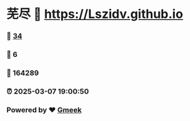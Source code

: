 # 芜尽 :link: https://Lszidv.github.io 
### :page_facing_up: [34](https://Lszidv.github.io/tag.html) 
### :speech_balloon: 6 
### :hibiscus: 164289 
### :alarm_clock: 2025-03-07 19:00:50 
### Powered by :heart: [Gmeek](https://github.com/Meekdai/Gmeek)
